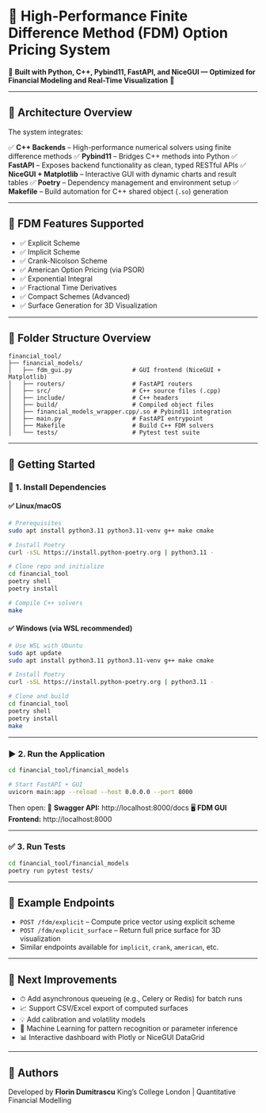 # 📌 High-Performance Finite Difference Method (FDM) Option Pricing System

🚀 **Built with Python, C++, Pybind11, FastAPI, and NiceGUI — Optimized for Financial Modeling and Real-Time Visualization** 🚀

---

## 📌 Architecture Overview

The system integrates:

✅ **C++ Backends** – High-performance numerical solvers using finite difference methods
✅ **Pybind11** – Bridges C++ methods into Python
✅ **FastAPI** – Exposes backend functionality as clean, typed RESTful APIs
✅ **NiceGUI + Matplotlib** – Interactive GUI with dynamic charts and result tables
✅ **Poetry** – Dependency management and environment setup
✅ **Makefile** – Build automation for C++ shared object (`.so`) generation

---

## 📌 FDM Features Supported

- ✅ Explicit Scheme
- ✅ Implicit Scheme
- ✅ Crank-Nicolson Scheme
- ✅ American Option Pricing (via PSOR)
- ✅ Exponential Integral
- ✅ Fractional Time Derivatives
- ✅ Compact Schemes (Advanced)
- ✅ Surface Generation for 3D Visualization

---

## 📌 Folder Structure Overview

```
financial_tool/
├── financial_models/
│   ├── fdm_gui.py                 # GUI frontend (NiceGUI + Matplotlib)
│   ├── routers/                   # FastAPI routers
│   ├── src/                       # C++ source files (.cpp)
│   ├── include/                   # C++ headers
│   ├── build/                     # Compiled object files
│   ├── financial_models_wrapper.cpp/.so # Pybind11 integration
│   ├── main.py                    # FastAPI entrypoint
│   ├── Makefile                   # Build C++ FDM solvers
│   └── tests/                     # Pytest test suite
```

---

## 📌 Getting Started

### 🧰 1. Install Dependencies

#### ✅ Linux/macOS

```bash
# Prerequisites
sudo apt install python3.11 python3.11-venv g++ make cmake

# Install Poetry
curl -sSL https://install.python-poetry.org | python3.11 -

# Clone repo and initialize
cd financial_tool
poetry shell
poetry install

# Compile C++ solvers
make
```

#### ✅ Windows (via WSL recommended)

```bash
# Use WSL with Ubuntu
sudo apt update
sudo apt install python3.11 python3.11-venv g++ make cmake

# Install Poetry
curl -sSL https://install.python-poetry.org | python3.11 -

# Clone and build
cd financial_tool
poetry shell
poetry install
make
```

---

### ▶️ 2. Run the Application

```bash
cd financial_tool/financial_models

# Start FastAPI + GUI
uvicorn main:app --reload --host 0.0.0.0 --port 8000
```

Then open:
🧪 **Swagger API:** http://localhost:8000/docs
🖥️ **FDM GUI Frontend:** http://localhost:8000

---

### ✅ 3. Run Tests

```bash
cd financial_tool/financial_models
poetry run pytest tests/
```

---

## 📌 Example Endpoints

- `POST /fdm/explicit` – Compute price vector using explicit scheme
- `POST /fdm/explicit_surface` – Return full price surface for 3D visualization
- Similar endpoints available for `implicit`, `crank`, `american`, etc.

---

## 📌 Next Improvements

- ⏱ Add asynchronous queueing (e.g., Celery or Redis) for batch runs
- 📈 Support CSV/Excel export of computed surfaces
- 💡 Add calibration and volatility models
- 🧠 Machine Learning for pattern recognition or parameter inference
- 📊 Interactive dashboard with Plotly or NiceGUI DataGrid

---

## 📌 Authors

Developed by **Florin Dumitrascu**
King’s College London | Quantitative Financial Modelling
